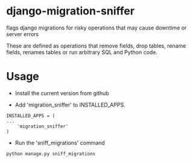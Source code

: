 # django-migration-sniffer
flags django migrations for risky operations that may cause downtime or server errors

These are defined as operations that remove fields, drop tables, rename fields,
renames tables or run arbitrary SQL and Python code. 

# Usage

* Install the current version from github

* Add 'migration_sniffer' to INSTALLED_APPS.

```
INSTALLED_APPS = (
...
    'migration_sniffer'
)
```

* Run the 'sniff_migrations' command

```
python manage.py sniff_migrations
```
